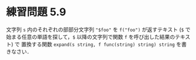 # 練習問題 5.9

文字列 `s` 内のそれぞれの部部分文字列 `"$foo"` を `f("foo")` が返すテキスト
(`$` で始まる任意の単語を探して，`$` 以降の文字列で関数 `f` を呼び出した結果のテキスト) で
置換する関数 `expand(s string, f func(string) string) string` を書きなさい．
